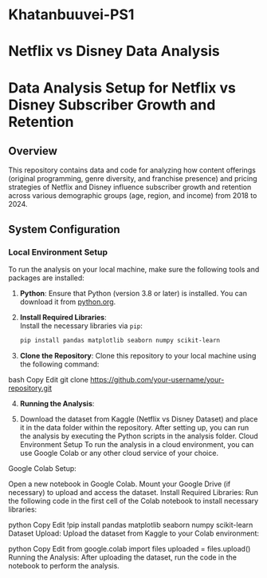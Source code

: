 # Khatanbuuvei-PS1
# Netflix vs Disney Data Analysis
# Data Analysis Setup for Netflix vs Disney Subscriber Growth and Retention

## Overview

This repository contains data and code for analyzing how content offerings (original programming, genre diversity, and franchise presence) and pricing strategies of Netflix and Disney influence subscriber growth and retention across various demographic groups (age, region, and income) from 2018 to 2024.

## System Configuration

### Local Environment Setup

To run the analysis on your local machine, make sure the following tools and packages are installed:

1. **Python**: Ensure that Python (version 3.8 or later) is installed. You can download it from [python.org](https://www.python.org/downloads/).

2. **Install Required Libraries**:  
   Install the necessary libraries via `pip`:
   ```bash
   pip install pandas matplotlib seaborn numpy scikit-learn
3. **Clone the Repository**:
Clone this repository to your local machine using the following command:

bash
Copy
Edit
git clone https://github.com/your-username/your-repository.git

4. **Running the Analysis**:

5. Download the dataset from Kaggle (Netflix vs Disney Dataset) and place it in the data folder within the repository.
After setting up, you can run the analysis by executing the Python scripts in the analysis folder.
Cloud Environment Setup
To run the analysis in a cloud environment, you can use Google Colab or any other cloud service of your choice.

Google Colab Setup:

Open a new notebook in Google Colab.
Mount your Google Drive (if necessary) to upload and access the dataset.
Install Required Libraries:
Run the following code in the first cell of the Colab notebook to install necessary libraries:

python
Copy
Edit
!pip install pandas matplotlib seaborn numpy scikit-learn
Dataset Upload:
Upload the dataset from Kaggle to your Colab environment:

python
Copy
Edit
from google.colab import files
uploaded = files.upload()
Running the Analysis:
After uploading the dataset, run the code in the notebook to perform the analysis.

